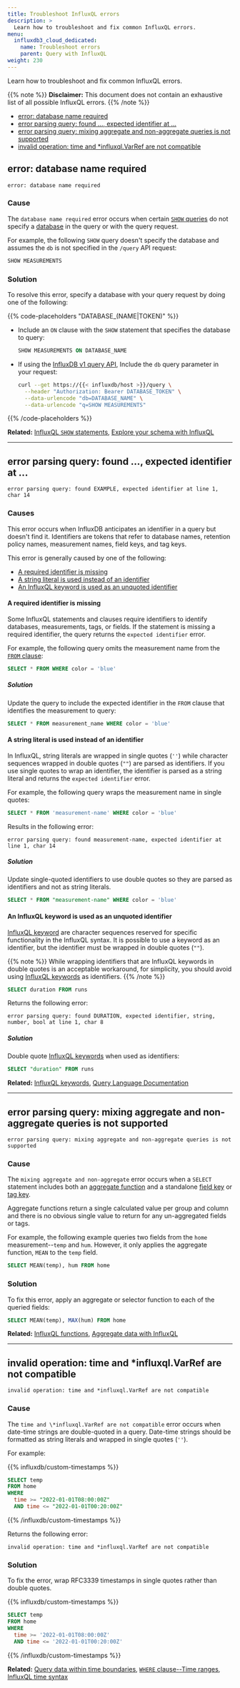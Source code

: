 ```yaml
---
title: Troubleshoot InfluxQL errors
description: >
  Learn how to troubleshoot and fix common InfluxQL errors.
menu:
  influxdb3_cloud_dedicated:
    name: Troubleshoot errors
    parent: Query with InfluxQL
weight: 230
---
```


Learn how to troubleshoot and fix common InfluxQL errors.

{{% note %}}
**Disclaimer:** This document does not contain an exhaustive list of all
possible InfluxQL errors.
{{% /note %}}

- [error: database name required](#error-database-name-required)
- [error parsing query: found ..., expected identifier at ...](#error-parsing-query-found--expected-identifier-at-)
- [error parsing query: mixing aggregate and non-aggregate queries is not supported](#error-parsing-query-mixing-aggregate-and-non-aggregate-queries-is-not-supported)
- [invalid operation: time and \*influxql.VarRef are not compatible](#invalid-operation-time-and-influxqlvarref-are-not-compatible)

## error: database name required

```
error: database name required
```

### Cause

The `database name required` error occurs when certain
[`SHOW` queries](/influxdb3/cloud-dedicated/reference/influxql/show/)
do not specify a [database](/influxdb3/cloud-dedicated/reference/glossary/#database)
in the query or with the query request.

For example, the following `SHOW` query doesn't specify the database and assumes
the `db` is not specified in the `/query` API request:

```sql
SHOW MEASUREMENTS
```

### Solution

To resolve this error, specify a database with your query request by doing one
of the following:

{{% code-placeholders "DATABASE_(NAME|TOKEN)" %}}

- Include an `ON` clause with the `SHOW` statement that specifies the database
  to query:

  ```sql
  SHOW MEASUREMENTS ON DATABASE_NAME
  ```

- If using the [InfluxDB v1 query API](/enterprise_influxdb/v1/tools/api/#query-string-parameters),
  Include the `db` query parameter in your request:

  ```sh
  curl --get https://{{< influxdb/host >}}/query \
    --header "Authorization: Bearer DATABASE_TOKEN" \
    --data-urlencode "db=DATABASE_NAME" \
    --data-urlencode "q=SHOW MEASUREMENTS"
  ```

{{% /code-placeholders %}}

**Related:**
[InfluxQL `SHOW` statements](/influxdb3/cloud-dedicated/reference/influxql/show/),
[Explore your schema with InfluxQL](/influxdb3/cloud-dedicated/query-data/influxql/explore-schema/)

---

## error parsing query: found ..., expected identifier at ...

```
error parsing query: found EXAMPLE, expected identifier at line 1, char 14
```

### Causes

This error occurs when InfluxDB anticipates an identifier in a query but doesn't find it.
Identifiers are tokens that refer to database names, retention policy names,
measurement names, field keys, and tag keys.

This error is generally caused by one of the following:

- [A required identifier is missing](#a-required-identifier-is-missing)
- [A string literal is used instead of an identifier](#a-string-literal-is-used-instead-of-an-identifier)
- [An InfluxQL keyword is used as an unquoted identifier](#an-influxql-keyword-is-used-as-an-unquoted-identifier)

#### A required identifier is missing

Some InfluxQL statements and clauses require identifiers to identify databases,
measurements, tags, or fields. If the statement is missing a required identifier,
the query returns the `expected identifier` error.

For example, the following query omits the measurement name from the
[`FROM` clause](/influxdb3/cloud-dedicated/reference/influxql/select/#from-clause):

```sql
SELECT * FROM WHERE color = 'blue'
```

##### Solution

Update the query to include the expected identifier in the `FROM` clause that
identifies the measurement to query:

```sql
SELECT * FROM measurement_name WHERE color = 'blue'
```

#### A string literal is used instead of an identifier

In InfluxQL, string literals are wrapped in single quotes (`''`) while character
sequences wrapped in double quotes (`""`) are parsed as identifiers. If you use
single quotes to wrap an identifier, the identifier is parsed as a string
literal and returns the `expected identifier` error.

For example, the following query wraps the measurement name in single quotes:

```sql
SELECT * FROM 'measurement-name' WHERE color = 'blue'
```

Results in the following error:

```
error parsing query: found measurement-name, expected identifier at line 1, char 14
```

##### Solution

Update single-quoted identifiers to use double quotes so they are parsed as
identifiers and not as string literals.

```sql
SELECT * FROM "measurement-name" WHERE color = 'blue'
```

#### An InfluxQL keyword is used as an unquoted identifier

[InfluxQL keyword](/influxdb3/cloud-dedicated/reference/influxql/#keywords)
are character sequences reserved for specific functionality in the InfluxQL syntax.
It is possible to use a keyword as an identifier, but the identifier must be
wrapped in double quotes (`""`).

{{% note %}}
While wrapping identifiers that are InfluxQL keywords in double quotes is an
acceptable workaround, for simplicity, you should avoid using
[InfluxQL keywords](/influxdb3/cloud-dedicated/reference/influxql/#keywords)
as identifiers.
{{% /note %}}

```sql
SELECT duration FROM runs
```

Returns the following error:

```
error parsing query: found DURATION, expected identifier, string, number, bool at line 1, char 8
```

##### Solution

Double quote [InfluxQL keywords](/influxdb3/cloud-dedicated/reference/influxql/#keywords)
when used as identifiers:

```sql
SELECT "duration" FROM runs
```

**Related:**
[InfluxQL keywords](/influxdb3/cloud-dedicated/reference/influxql/#keywords),
[Query Language Documentation](/enterprise_influxdb/v1/query_language/)

---

## error parsing query: mixing aggregate and non-aggregate queries is not supported

```
error parsing query: mixing aggregate and non-aggregate queries is not supported
```

### Cause

The `mixing aggregate and non-aggregate` error occurs when a `SELECT` statement
includes both an [aggregate function](/influxdb3/cloud-dedicated/reference/influxql/functions/aggregates/)
and a standalone [field key](/influxdb3/cloud-dedicated/reference/glossary/#field-key) or
[tag key](/influxdb3/cloud-dedicated/reference/glossary/#tag-key).

Aggregate functions return a single calculated value per group and column and
there is no obvious single value to return for any un-aggregated fields or tags.

For example, the following example queries two fields from the `home`
measurement--`temp` and `hum`. However, it only applies the aggregate function,
`MEAN` to the `temp` field.

```sql
SELECT MEAN(temp), hum FROM home
```

### Solution

To fix this error, apply an aggregate or selector function to each of the queried
fields:

```sql
SELECT MEAN(temp), MAX(hum) FROM home
```

**Related:**
[InfluxQL functions](/influxdb3/cloud-dedicated/reference/influxql/functions/),
[Aggregate data with InfluxQL](/influxdb3/cloud-dedicated/query-data/influxql/aggregate-select/)

---

## invalid operation: time and \*influxql.VarRef are not compatible

```
invalid operation: time and *influxql.VarRef are not compatible
```

### Cause

The `time and \*influxql.VarRef are not compatible` error occurs when
date-time strings are double-quoted in a query.
Date-time strings should be formatted as string literals and wrapped in single quotes (`''`).

For example:

{{% influxdb/custom-timestamps %}}
```sql
SELECT temp
FROM home
WHERE
  time >= "2022-01-01T08:00:00Z"
  AND time <= "2022-01-01T00:20:00Z"
```
{{% /influxdb/custom-timestamps %}}

Returns the following error:

```
invalid operation: time and *influxql.VarRef are not compatible
```

### Solution

To fix the error, wrap RFC3339 timestamps in single quotes rather than double quotes.

{{% influxdb/custom-timestamps %}}
```sql
SELECT temp
FROM home
WHERE
  time >= '2022-01-01T08:00:00Z'
  AND time <= '2022-01-01T00:20:00Z'
```
{{% /influxdb/custom-timestamps %}}

**Related:**
[Query data within time boundaries](/influxdb3/cloud-dedicated/query-data/influxql/basic-query/#query-data-within-time-boundaries),
[`WHERE` clause--Time ranges](/influxdb3/cloud-dedicated/reference/influxql/where/#time-ranges),
[InfluxQL time syntax](/influxdb3/cloud-dedicated/reference/influxql/time-and-timezone/#time-syntax)
